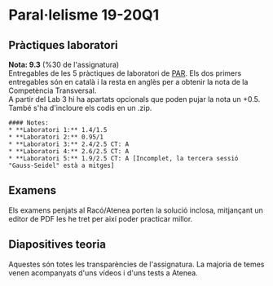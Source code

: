 # Paral·lelisme 19-20Q1  
## Pràctiques laboratori  
**Nota: 9.3** (%30 de l'assignatura)  
Entregables de les 5 pràctiques de laboratori de [PAR](https://www.fib.upc.edu/ca/estudis/graus/grau-en-enginyeria-informatica/pla-destudis/assignatures/PAR). Els dos primers entregables són en català
i la resta en anglès per a obtenir la nota de la Competència Transversal.  
A partir del Lab 3 hi ha apartats opcionals que poden pujar la nota un +0.5. També s'ha d'incloure
els codis en un .zip.  
```
#### Notes:
* **Laboratori 1:** 1.4/1.5
* **Laboratori 2:** 0.95/1
* **Laboratori 3:** 2.4/2.5 CT: A
* **Laboratori 4:** 2.6/2.5 CT: A
* **Laboratori 5:** 1.9/2.5 CT: A [Incomplet, la tercera sessió "Gauss-Seidel" està a mitges]  
```
## Examens  
Els examens penjats al Racó/Atenea porten la solució inclosa, mitjançant un editor de PDF les he tret per així poder practicar millor.  
## Diapositives teoria  
Aquestes són totes les transparències de l'assignatura. La majoria de temes venen acompanyats d'uns vídeos i d'uns tests a Atenea.
